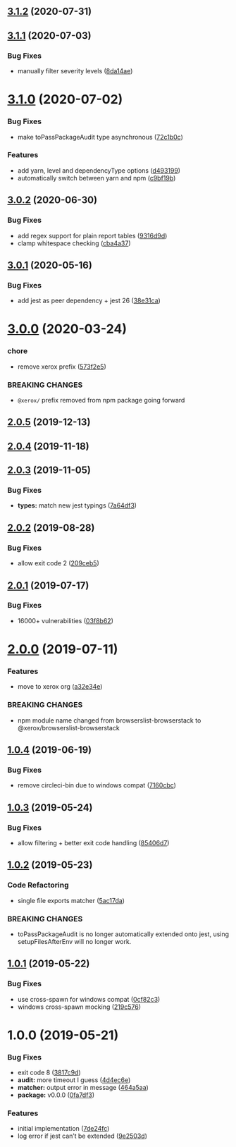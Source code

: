 ## [3.1.2](https://github.com/xeroxinteractive/jest-package-audit/compare/v3.1.1...v3.1.2) (2020-07-31)

## [3.1.1](https://github.com/xeroxinteractive/jest-package-audit/compare/v3.1.0...v3.1.1) (2020-07-03)


### Bug Fixes

* manually filter severity levels ([8da14ae](https://github.com/xeroxinteractive/jest-package-audit/commit/8da14ae))

# [3.1.0](https://github.com/xeroxinteractive/jest-package-audit/compare/v3.0.2...v3.1.0) (2020-07-02)


### Bug Fixes

* make toPassPackageAudit type asynchronous ([72c1b0c](https://github.com/xeroxinteractive/jest-package-audit/commit/72c1b0c))


### Features

* add yarn, level and dependencyType options ([d493199](https://github.com/xeroxinteractive/jest-package-audit/commit/d493199))
* automatically switch between yarn and npm ([c9bf19b](https://github.com/xeroxinteractive/jest-package-audit/commit/c9bf19b))

## [3.0.2](https://github.com/xeroxinteractive/jest-package-audit/compare/v3.0.1...v3.0.2) (2020-06-30)


### Bug Fixes

* add regex support for plain report tables ([9316d9d](https://github.com/xeroxinteractive/jest-package-audit/commit/9316d9d))
* clamp whitespace checking ([cba4a37](https://github.com/xeroxinteractive/jest-package-audit/commit/cba4a37))

## [3.0.1](https://github.com/xeroxinteractive/jest-package-audit/compare/v3.0.0...v3.0.1) (2020-05-16)


### Bug Fixes

* add jest as peer dependency + jest 26 ([38e31ca](https://github.com/xeroxinteractive/jest-package-audit/commit/38e31ca))

# [3.0.0](https://github.com/xeroxinteractive/jest-package-audit/compare/v2.0.5...v3.0.0) (2020-03-24)


### chore

* remove xerox prefix ([573f2e5](https://github.com/xeroxinteractive/jest-package-audit/commit/573f2e5))


### BREAKING CHANGES

* `@xerox/` prefix removed from npm package going forward

## [2.0.5](https://github.com/xeroxinteractive/jest-package-audit/compare/v2.0.4...v2.0.5) (2019-12-13)

## [2.0.4](https://github.com/xeroxinteractive/jest-package-audit/compare/v2.0.3...v2.0.4) (2019-11-18)

## [2.0.3](https://github.com/xeroxinteractive/jest-package-audit/compare/v2.0.2...v2.0.3) (2019-11-05)


### Bug Fixes

* **types:** match new jest typings ([7a64df3](https://github.com/xeroxinteractive/jest-package-audit/commit/7a64df3))

## [2.0.2](https://github.com/xeroxinteractive/jest-package-audit/compare/v2.0.1...v2.0.2) (2019-08-28)


### Bug Fixes

* allow exit code 2 ([209ceb5](https://github.com/xeroxinteractive/jest-package-audit/commit/209ceb5))

## [2.0.1](https://github.com/xeroxinteractive/jest-package-audit/compare/v2.0.0...v2.0.1) (2019-07-17)


### Bug Fixes

* 16000+ vulnerabilities ([03f8b62](https://github.com/xeroxinteractive/jest-package-audit/commit/03f8b62))

# [2.0.0](https://github.com/xeroxinteractive/jest-package-audit/compare/v1.0.4...v2.0.0) (2019-07-11)


### Features

* move to xerox org ([a32e34e](https://github.com/xeroxinteractive/jest-package-audit/commit/a32e34e))


### BREAKING CHANGES

* npm module name changed from browserslist-browserstack to @xerox/browserslist-browserstack

## [1.0.4](https://github.com/xeroxinteractive/jest-package-audit/compare/v1.0.3...v1.0.4) (2019-06-19)


### Bug Fixes

* remove circleci-bin due to windows compat ([7160cbc](https://github.com/xeroxinteractive/jest-package-audit/commit/7160cbc))

## [1.0.3](https://github.com/xeroxinteractive/jest-package-audit/compare/v1.0.2...v1.0.3) (2019-05-24)


### Bug Fixes

* allow filtering + better exit code handling ([85406d7](https://github.com/xeroxinteractive/jest-package-audit/commit/85406d7))

## [1.0.2](https://github.com/xeroxinteractive/jest-package-audit/compare/v1.0.1...v1.0.2) (2019-05-23)


### Code Refactoring

* single file exports matcher ([5ac17da](https://github.com/xeroxinteractive/jest-package-audit/commit/5ac17da))


### BREAKING CHANGES

* toPassPackageAudit is no longer automatically extended onto jest, using setupFilesAfterEnv will no longer work.

## [1.0.1](https://github.com/xeroxinteractive/jest-package-audit/compare/v1.0.0...v1.0.1) (2019-05-22)


### Bug Fixes

* use cross-spawn for windows compat ([0cf82c3](https://github.com/xeroxinteractive/jest-package-audit/commit/0cf82c3))
* windows cross-spawn mocking ([219c576](https://github.com/xeroxinteractive/jest-package-audit/commit/219c576))

# 1.0.0 (2019-05-21)


### Bug Fixes

* exit code 8 ([3817c9d](https://github.com/xeroxinteractive/jest-package-audit/commit/3817c9d))
* **audit:** more timeout I guess ([4d4ec6e](https://github.com/xeroxinteractive/jest-package-audit/commit/4d4ec6e))
* **matcher:** output error in message ([464a5aa](https://github.com/xeroxinteractive/jest-package-audit/commit/464a5aa))
* **package:** v0.0.0 ([0fa7df3](https://github.com/xeroxinteractive/jest-package-audit/commit/0fa7df3))


### Features

* initial implementation ([7de24fc](https://github.com/xeroxinteractive/jest-package-audit/commit/7de24fc))
* log error if jest can’t be extended ([9e2503d](https://github.com/xeroxinteractive/jest-package-audit/commit/9e2503d))
